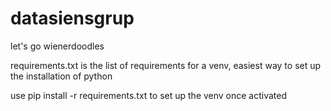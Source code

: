 # datasiensgrup

let's go wienerdoodles


requirements.txt is the list of requirements for a venv, easiest way to set up the installation of python

use pip install -r requirements.txt to set up the venv once activated